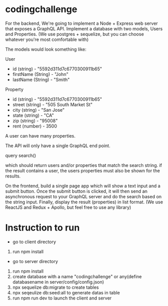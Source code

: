 # codingchallenge

For the backend, We're going to implement a Node + Express web server that exposes a GraphQL API.
Implement a database with two models, Users and Properties. (We use postgres + sequelize, but you can choose whatever you're most comfortable with)

The models would look something like:

User
- id (string) - "5592d311d7c6770300911b65"
- firstName (String) - "John"
- lastName (String) - "Smith"

Property
- id (string) - "5592d311d7c6770300911b65"
- street (string) - "505 South Market St"
- city (string) - "San Jose"
- state (string) - "CA"
- zip (string) - "95008"
- rent (number) - 3500

A user can have many properties.

The API will only have a single GraphQL end point.

query search()

which should return users and/or properties that match the search string.
if the result contains a user, the users properties must also be shown for the results.

On the frontend, build a single page app which will show a text input and a submit button. Once the submit button is clicked, it will then send an asynchronous request to your GraphQL server and do the search based on the string input. Finally, display the result (properties) in list format.
(We use ReactJS and Redux + Apollo, but feel free to use any library)


# Instruction to run
- go to client directory
1. run npm install
- go to server directory
1. run npm install
2. create database with a name "codingchallenge" or any(define databasename in server/config/config.json)
3. npx sequelize db:migrate to create tables
4. npx seqeulize db:seed:all to generate datas in table
5. run npm run dev to launch the client and server